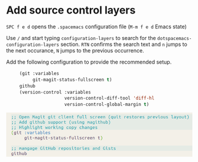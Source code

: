 # Add source control layers

`SPC f e d` opens the `.spacemacs` configuration file (`M-m f e d` Emacs state)

Use `/` and start typing `configuration-layers` to search for the `dotspacemacs-configuration-layers` section.  `RTN` confirms the search text and `n` jumps to the next occurance, `N` jumps to the previous occurrence.

Add the following configuration to provide the recommended setup.

```lisp
     (git :variables
          git-magit-status-fullscreen t)
     github
     (version-control :variables
                      version-control-diff-tool 'diff-hl
                      version-control-global-margin t)
```

![Spacemacs Source Control - add layers](/images/spacemacs-source-control-add-layers.png)
